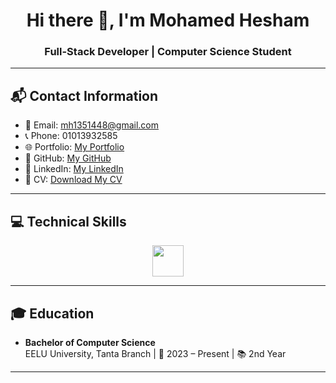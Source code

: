 <h1 align="center">
  Hi there 👋, I'm Mohamed Hesham
</h1>

<h3 align="center">
   Full-Stack Developer | Computer Science Student
</h3>

---

## 📬 Contact Information
- 📧 Email: [mh1351448@gmail.com](mailto:mh1351448@gmail.com)
- 📞 Phone: 01013932585
- 🌐 Portfolio: [My Portfolio](https://mohamedasddf.github.io/portfolio/)
- 🐙 GitHub: [My GitHub](https://github.com/Mohamedasddf)
- 🔗 LinkedIn: [My LinkedIn](https://www.linkedin.com/in/mohamed-hesham-89800029b/)
- 📄 CV: [Download My CV](https://mohamedasddf.github.io/portfolio/)

---

## 💻 Technical Skills

<div align="center" style="overflow: hidden; white-space: nowrap;">
  <div style="display: inline-block; animation: slide 20s linear infinite;">
    <img src="https://skillicons.dev/icons?i=javascript,typescript,python,html,css,django,nodejs,express,react,mongodb,postgresql,git,github,postman,windows" height="50" style="margin: 0 10px;" />
  </div>
</div>

---

## 🎓 Education
- **Bachelor of Computer Science**  
  EELU University, Tanta Branch | 📅 2023 – Present | 📚 2nd Year

---
